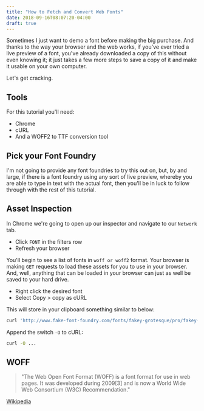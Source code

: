 ```yaml
---
title: "How to Fetch and Convert Web Fonts"
date: 2018-09-16T08:07:20-04:00
draft: true 
---
```


Sometimes I just want to demo a font before making the big purchase. And thanks to the way your browser and the web works, if you've ever tried a live preview of a font, you've already downloaded a copy of this without even knowing it; it just takes a few more steps to save a copy of it and make it usable on your own computer.

Let's get cracking.

## Tools

For this tutorial you'll need:

* Chrome
* cURL
* And a WOFF2 to TTF conversion tool

## Pick your Font Foundry

I'm not going to provide any font foundries to try this out on, but, by and large, if
there is a font foundry using any sort of live preview, whereby you are able to type in text with the actual font, then you'll be in luck to follow through with the rest of this tutorial.

## Asset Inspection

In Chrome we're going to open up our inspector and navigate to our `Network`
tab.

* Click `FONT` in the filters row
* Refresh your browser

You'll begin to see a list of fonts in `woff or
woff2` format. Your browser is making `GET` requests to load these assets for
you to use in your browser. And, well, anything that can be loaded in your
browser can just as well be saved to your hard drive.

* Right click the desired font
* Select Copy > copy as cURL

This will store in your clipboard something similar to below:

```bash
curl 'http://www.fake-font-foundry.com/fonts/fakey-grotesque/pro/fakey-grotesque-regular-pro.woff2' -H 'Origin: http://www.fake-font-foundry.com' -H 'Accept-Encoding: gzip, deflate' -H 'Accept-Language: en-US,en;q=0.8' -H 'User-Agent: Mozilla/5.0 (Macintosh; Intel Mac OS X 10_12_6) AppleWebKit/537.36 (KHTML, like Gecko) Chrome/61.0.3163.100 Safari/537.36' -H 'Accept: */*' -H 'Referer: http://www.fake-font-foundry.com/css/fake-font-foundry.com?v=0.0.726' -H 'Cookie: __cfduid=dff5fc1bbbdffe9722b5a746d2235427d1506517676' -H 'Connection: keep-alive' --compressed
```

Append the switch `-O` to cURL:

```bash
curl -O ...
```

## WOFF

> "The Web Open Font Format (WOFF) is a font format for use in web pages. It was developed during 2009[3] and is now a World Wide Web Consortium (W3C) Recommendation."

[Wikipedia](https://en.wikipedia.org/wiki/Web_Open_Font_Format)
